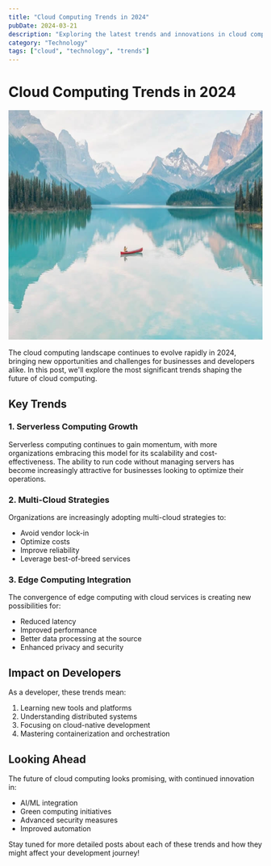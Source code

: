 ```yaml
---
title: "Cloud Computing Trends in 2024"
pubDate: 2024-03-21
description: "Exploring the latest trends and innovations in cloud computing, from serverless to multi-cloud strategies."
category: "Technology"
tags: ["cloud", "technology", "trends"]
---
```


# Cloud Computing Trends in 2024

![Cloud Computing Infrastructure](../../../public/placeholder.png)

The cloud computing landscape continues to evolve rapidly in 2024, bringing new opportunities and challenges for businesses and developers alike. In this post, we'll explore the most significant trends shaping the future of cloud computing.

## Key Trends

### 1. Serverless Computing Growth
Serverless computing continues to gain momentum, with more organizations embracing this model for its scalability and cost-effectiveness. The ability to run code without managing servers has become increasingly attractive for businesses looking to optimize their operations.

### 2. Multi-Cloud Strategies
Organizations are increasingly adopting multi-cloud strategies to:
- Avoid vendor lock-in
- Optimize costs
- Improve reliability
- Leverage best-of-breed services

### 3. Edge Computing Integration
The convergence of edge computing with cloud services is creating new possibilities for:
- Reduced latency
- Improved performance
- Better data processing at the source
- Enhanced privacy and security

## Impact on Developers

As a developer, these trends mean:
1. Learning new tools and platforms
2. Understanding distributed systems
3. Focusing on cloud-native development
4. Mastering containerization and orchestration

## Looking Ahead

The future of cloud computing looks promising, with continued innovation in:
- AI/ML integration
- Green computing initiatives
- Advanced security measures
- Improved automation

Stay tuned for more detailed posts about each of these trends and how they might affect your development journey! 